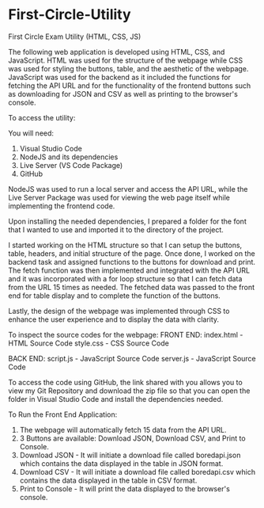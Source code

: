 # First-Circle-Utility
 First Circle Exam Utility (HTML, CSS, JS)

The following web application is developed using HTML, CSS, and JavaScript. HTML was used for the structure of the webpage while CSS was used for styling the buttons, table, and the aesthetic of the webpage. JavaScript was used for the backend as it included the functions for fetching the API URL and for the functionality of the frontend buttons such as downloading for JSON and CSV as well as printing to the browser's console. 

To access the utility:

You will need:
1. Visual Studio Code
2. NodeJS and its dependencies
3. Live Server (VS Code Package)
4. GitHub

NodeJS was used to run a local server and access the API URL, while the Live Server Package was used for viewing the web page itself while implementing the frontend code.

Upon installing the needed dependencies, I prepared a folder for the font that I wanted to use and imported it to the directory of the project.

I started working on the HTML structure so that I can setup the buttons, table, headers, and initial structure of the page. Once done, I worked on the backend task and assigned functions to the buttons for download and print. The fetch function was then implemented and integrated with the API URL and it was incorporated with a for loop structure so that I can fetch data from the URL 15 times as needed. The fetched data was passed to the front end for table display and to complete the function of the buttons.

Lastly, the design of the webpage was implemented through CSS to enhance the user experience and to display the data with clarity.

To inspect the source codes for the webpage:
FRONT END:
index.html - HTML Source Code
style.css - CSS Source Code

BACK END:
script.js - JavaScript Source Code
server.js - JavaScript Source Code

To access the code using GitHub, the link shared with you allows you to view my Git Repository and download the zip file so that you can open the folder in Visual Studio Code and install the dependencies needed.

To Run the Front End Application:
1. The webpage will automatically fetch 15 data from the API URL.
2. 3 Buttons are available: Download JSON, Download CSV, and Print to Console.
3. Download JSON - It will initiate a download file called boredapi.json which contains the data displayed in the table in JSON format.
4. Download CSV - It will initiate a download file called boredapi.csv which contains the data displayed in the table in CSV format.
5. Print to Console - It will print the data displayed to the browser's console.
